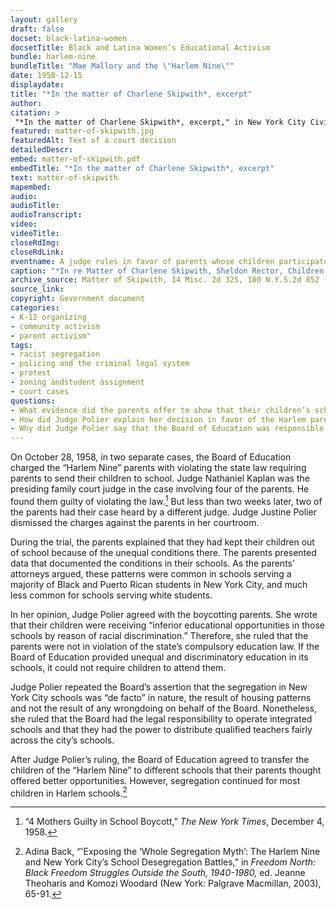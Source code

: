 ```yaml
---
layout: gallery
draft: false
docset: black-latina-women
docsetTitle: Black and Latina Women’s Educational Activism
bundle: harlem-nine
bundleTitle: "Mae Mallory and the \"Harlem Nine\""
date: 1958-12-15
displaydate: 
title: "*In the matter of Charlene Skipwith*, excerpt"
author: 
citation: >
 "*In the matter of Charlene Skipwith*, excerpt," in New York City Civil Rights History Project, Accessed: [Month Day, Year], https://nyccivilrightshistory.org/gallery/matter-of-skipwith.
featured: matter-of-skipwith.jpg
featuredAlt: Text of a court decision
detailedDescr: 
embed: matter-of-skipwith.pdf
embedTitle: "*In the matter of Charlene Skipwith*, excerpt"
text: matter-of-skipwith
mapembed: 
audio: 
audioTitle: 
audioTranscript: 
video: 
videoTitle: 
closeRdImg: 
closeRdLink: 
eventname: A judge rules in favor of parents whose children participated in the "Harlem Nine" boycott and were charged with neglect. 
caption: "*In re Matter of Charlene Skipwith, Sheldon Rector, Children Twelve Years of Age* was a 1958 family court case in which the parents of children participating in the “Harlem Nine” boycott were charged with neglect by the Board of Education. The judge ruled in favor of the parents."
archive_source: Matter of Skipwith, 14 Misc. 2d 325, 180 N.Y.S.2d 852 (N.Y. Dom. Rel. Ct. 1958)
source_link: 
copyright: Government document
categories: 
- K-12 organizing
- community activism
- parent activism"
tags: 
- racist segregation
- policing and the criminal legal system
- protest
- zoning andstudent assignment
- court cases
questions: 
- What evidence did the parents offer to show that their children’s schools were unequal? 
- How did Judge Polier explain her decision in favor of the Harlem parents?
- Why did Judge Polier say that the Board of Education was responsible for desegregating schools?
--- 
```


On October 28, 1958, in two separate cases, the Board of Education charged the “Harlem Nine” parents with violating the state law requiring parents to send their children to school. Judge Nathaniel Kaplan was the presiding family court judge in the case involving four of the parents. He found them guilty of violating the law.[^1] But less than two weeks later, two of the parents had their case heard by a different judge. Judge Justine Polier dismissed the charges against the parents in her courtroom.

During the trial, the parents explained that they had kept their children out of school because of the unequal conditions there. The parents presented data that documented the conditions in their schools. As the parents’ attorneys argued, these patterns were common in schools serving a majority of Black and Puerto Rican students in New York City, and much less common for schools serving white students.

In her opinion, Judge Polier agreed with the boycotting parents. She wrote that their children were receiving “inferior educational opportunities in those schools by reason of racial discrimination.” Therefore, she ruled that the parents were not in violation of the state’s compulsory education law. If the Board of Education provided unequal and discriminatory education in its schools, it could not require children to attend them.

Judge Polier repeated the Board’s assertion that the segregation in New York City schools was “de facto” in nature, the result of housing patterns and not the result of any wrongdoing on behalf of the Board. Nonetheless, she ruled that the Board had the legal responsibility to operate integrated schools and that they had the power to distribute qualified teachers fairly across the city’s schools.

After Judge Polier’s ruling, the Board of Education agreed to transfer the children of the “Harlem Nine” to different schools that their parents thought offered better opportunities. However, segregation continued for most children in Harlem schools.[^2]

[^1]: “4 Mothers Guilty in School Boycott,” *The New York Times*, December 4, 1958.

[^2]: Adina Back, “'Exposing the ‘Whole Segregation Myth’: The Harlem Nine and New York City’s School Desegregation Battles,” in *Freedom North: Black Freedom Struggles Outside the South, 1940-1980,* ed. Jeanne Theoharis and Komozi Woodard (New York: Palgrave Macmillan, 2003), 65-91.
